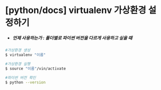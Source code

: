 # [python/docs] virtualenv 가상환경 설정하기



- #####  언제 사용하는가 : 폴더별로 파이썬 버전을 다르게 사용하고 싶을 때

```bash
#가상환경 생성
$ virtualenv "이름"

#가상환경 실행
$ source "이름"/vin/activate

#파이썬 버전 확인
$ python --version
```

